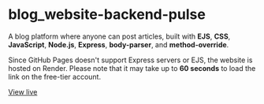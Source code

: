 # blog_website-backend-pulse

A blog platform where anyone can post articles, built with **EJS**, **CSS**, **JavaScript**, **Node.js**, **Express**, **body-parser**, and **method-override**.

Since GitHub Pages doesn't support Express servers or EJS, the website is hosted on Render. Please note that it may take up to **60 seconds** to load the link on the free-tier account.

[View live](https://blog-website-backend-pulse.onrender.com)
